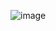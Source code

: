 ![image](https://github.com/danthio/frequencies/assets/109515278/69fde185-d16d-4f52-b609-3fc4987e7cfe)
